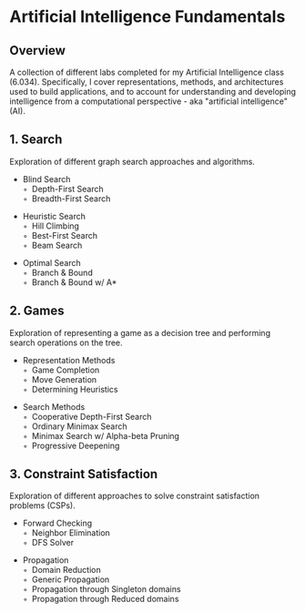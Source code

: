 # Artificial Intelligence Fundamentals

## Overview
A collection of different labs completed for my Artificial Intelligence class (6.034). Specifically, I cover representations, methods, and architectures used to build applications, and to account for understanding and developing intelligence from a computational perspective - aka "artificial intelligence" (AI).

## 1. Search
Exploration of different graph search approaches and algorithms.

* Blind Search  
◦&nbsp; Depth-First Search  
◦&nbsp; Breadth-First Search
    
* Heuristic Search  
◦&nbsp; Hill Climbing  
◦&nbsp; Best-First Search  
◦&nbsp; Beam Search   

* Optimal Search  
◦&nbsp; Branch & Bound  
◦&nbsp; Branch & Bound w/ A*  

## 2. Games
Exploration of representing a game as a decision tree and performing search operations on the tree.

* Representation Methods  
◦&nbsp; Game Completion  
◦&nbsp; Move Generation  
◦&nbsp; Determining Heuristics  

* Search Methods  
◦&nbsp; Cooperative Depth-First Search  
◦&nbsp; Ordinary Minimax Search  
◦&nbsp; Minimax Search w/ Alpha-beta Pruning  
◦&nbsp; Progressive Deepening  

## 3. Constraint Satisfaction
Exploration of different approaches to solve constraint satisfaction problems (CSPs).

* Forward Checking  
◦&nbsp; Neighbor Elimination  
◦&nbsp; DFS Solver  

* Propagation  
◦&nbsp; Domain Reduction  
◦&nbsp; Generic Propagation  
◦&nbsp; Propagation through Singleton domains  
◦&nbsp; Propagation through Reduced domains  





